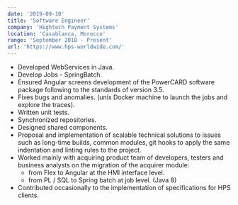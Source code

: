 ```yaml
---
date: '2019-09-10'
title: 'Software Engineer'
company: 'Hightech Payment Systems'
location: 'Casablanca, Morocco'
range: 'September 2018 - Present'
url: 'https://www.hps-worldwide.com/'
---
```


- Developed WebServices in Java.
- Develop Jobs - SpringBatch.
- Ensured Angular screens development of the PowerCARD software package following to the standards of version 3.5.
- Fixes bugs and anomalies. (unix Docker machine to launch the jobs and explore the traces).
- Written unit tests.
- Synchronized repositories.
- Designed shared components.
- Proposal and implementation of scalable technical solutions to issues such as long-time builds, common modules, git hooks to apply the same indentation and linting rules to the project.
- Worked mainly with acquiring product team of developers, testers and business analysts on the migration of the acquirer module:
  - from Flex to Angular at the HMI interface level.
  - from PL / SQL to Spring batch at job level. (Java 8)
- Contributed occasionally to the implementation of specifications for HPS clients.
